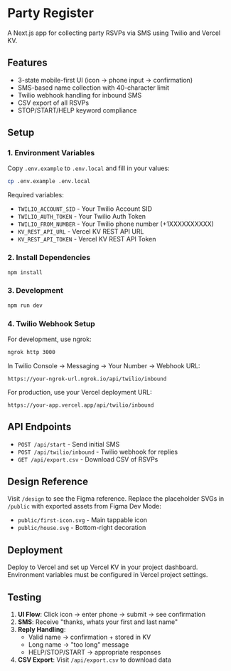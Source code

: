 # Party Register

A Next.js app for collecting party RSVPs via SMS using Twilio and Vercel KV.

## Features

- 3-state mobile-first UI (icon → phone input → confirmation)
- SMS-based name collection with 40-character limit
- Twilio webhook handling for inbound SMS
- CSV export of all RSVPs
- STOP/START/HELP keyword compliance

## Setup

### 1. Environment Variables

Copy `.env.example` to `.env.local` and fill in your values:

```bash
cp .env.example .env.local
```

Required variables:
- `TWILIO_ACCOUNT_SID` - Your Twilio Account SID
- `TWILIO_AUTH_TOKEN` - Your Twilio Auth Token  
- `TWILIO_FROM_NUMBER` - Your Twilio phone number (+1XXXXXXXXXX)
- `KV_REST_API_URL` - Vercel KV REST API URL
- `KV_REST_API_TOKEN` - Vercel KV REST API Token

### 2. Install Dependencies

```bash
npm install
```

### 3. Development

```bash
npm run dev
```

### 4. Twilio Webhook Setup

For development, use ngrok:
```bash
ngrok http 3000
```

In Twilio Console → Messaging → Your Number → Webhook URL:
```
https://your-ngrok-url.ngrok.io/api/twilio/inbound
```

For production, use your Vercel deployment URL:
```
https://your-app.vercel.app/api/twilio/inbound
```

## API Endpoints

- `POST /api/start` - Send initial SMS
- `POST /api/twilio/inbound` - Twilio webhook for replies
- `GET /api/export.csv` - Download CSV of RSVPs

## Design Reference

Visit `/design` to see the Figma reference. Replace the placeholder SVGs in `/public` with exported assets from Figma Dev Mode:

- `public/first-icon.svg` - Main tappable icon
- `public/house.svg` - Bottom-right decoration

## Deployment

Deploy to Vercel and set up Vercel KV in your project dashboard. Environment variables must be configured in Vercel project settings.

## Testing

1. **UI Flow**: Click icon → enter phone → submit → see confirmation
2. **SMS**: Receive "thanks, whats your first and last name"
3. **Reply Handling**: 
   - Valid name → confirmation + stored in KV
   - Long name → "too long" message
   - HELP/STOP/START → appropriate responses
4. **CSV Export**: Visit `/api/export.csv` to download data